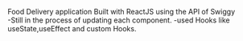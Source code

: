 Food Delivery application Built with ReactJS using the API of Swiggy  
-Still in the process of updating each component.
-used Hooks like useState,useEffect and custom Hooks.
